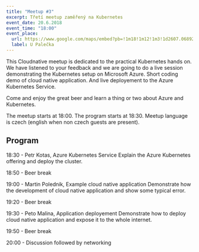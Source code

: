 ```yaml
---
title: "Meetup #3"
excerpt: Třetí meetup zaměřený na Kubernetes
event_date: 20.6.2018
event_time: "18:00"
event_place: 
  url: https://www.google.com/maps/embed?pb=!1m18!1m12!1m3!1d2607.068927407547!2d16.610185315840635!3d49.19925197932248!2m3!1f0!2f0!3f0!3m2!1i1024!2i768!4f13.1!3m3!1m2!1s0x0%3A0x0!2zNDnCsDExJzU3LjMiTiAxNsKwMzYnNDQuNiJF!5e0!3m2!1sen!2scz!4v1528745893930
  label: U Palečka
---
```

This Cloudnative meetup is dedicated to the practical Kubernetes hands on. We have listened to your feedback and we are going to do a live session demonstrating the Kubernetes setup on Microsoft Azure. Short coding demo of cloud native application. And live deployement to the Azure Kubernetes Service.

Come and enjoy the great beer and learn a thing or two about Azure and Kubernetes.

The meetup starts at 18:00.
The program starts at 18:30.
Meetup language is czech (english when non czech guests are present).

## Program

18:30 - Petr Kotas, Azure Kubernetes Service
Explain the Azure Kubernetes offering and deploy the cluster.

18:50 - Beer break

19:00 - Martin Polednik, Example cloud native application
Demonstrate how the development of cloud native application and show some typical error.

19:20 - Beer break

19:30 - Peto Malina, Application deployement
Demonstrate how to deploy cloud native application and expose it to the whole internet.

19:50 - Beer break

20:00 - Discussion followed by networking